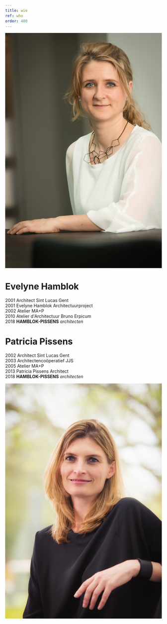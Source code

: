 ```yaml
---
title: wie
ref: who
order: 400
---
```

![Evelyne Hamblok](/assets/who/2018-architect-evelyne-en-patricia-hr-willemdeleeuw-13.jpg "Evelyne Hamblok")

# Evelyne Hamblok

2001 Architect Sint Lucas Gent  
2001 Evelyne Hamblok Architectuurproject  
2002 Atelier MA+P  
2010 Atelier d'Architectuur Bruno Erpicum  
2018 **HAMBLOK-PISSENS** *architecten*  

# Patricia Pissens

2002 Architect Sint Lucas Gent  
2003 Architectencoöperatief JJS  
2005 Atelier MA+P  
2013 Patricia Pissens Architect  
2018 **HAMBLOK-PISSENS** *architecten*  

![Patricia Pissens](/assets/who/2018-architect-evelyne-en-patricia-hr-willemdeleeuw-6-kopie.jpg "Patricia Pissens")
